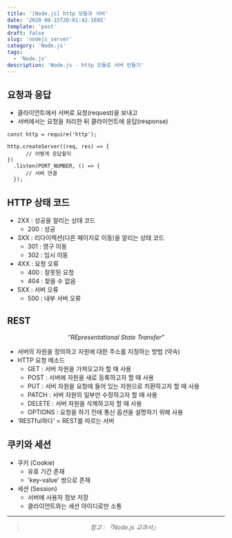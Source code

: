 ```yaml
---
title: '[Node.js] http 모듈과 서버'
date: '2020-08-15T20:01:42.169Z'
template: 'post'
draft: false
slug: 'nodejs_server'
category: 'Node.js'
tags:
  - 'Node.js'
description: 'Node.js - http 모듈로 서버 만들기'
---
```


## 요청과 응답

- 클라이언트에서 서버로 요청(request)을 보내고
- 서버에서는 요청을 처리한 뒤 클라이언트에 응답(response)

```{.javascript}
const http = require('http');

http.createServer((req, res) => {
      // 어떻게 응답할지
})
  .listen(PORT_NUMBER, () => {
      // 서버 연결
  });
```

## HTTP 상태 코드

- 2XX : 성공을 알리는 상태 코드
  - 200 : 성공
- 3XX : 리다이렉션(다른 페이지로 이동)을 알리는 상태 코드
  - 301 : 영구 이동
  - 302 : 임시 이동
- 4XX : 요청 오류
  - 400 : 잘못된 요청
  - 404 : 찾을 수 없음
- 5XX : 서버 오류
  - 500 : 내부 서버 오류

## REST

<center><i>"REpresentational State Transfer"</i></center>

- 서버의 자원을 정의하고 자원에 대한 주소를 지정하는 방법 (약속)
- HTTP 요청 메소드
  - GET : 서버 자원을 가져오고자 할 때 사용
  - POST : 서버에 자원을 새로 등록하고자 할 때 사용
  - PUT : 서버 자원을 요청에 들어 있는 자원으로 치환하고자 할 때 사용
  - PATCH : 서버 자원의 일부만 수정하고자 할 때 사용
  - DELETE : 서버 자원을 삭제하고자 할 때 사용
  - OPTIONS : 요청을 하기 전에 통신 옵션을 설명하기 위해 사용
- 'RESTful하다' = REST를 따르는 서버

## 쿠키와 세션

- 쿠키 (Cookie)
  - 유효 기간 존재
  - 'key-value' 쌍으로 존재
- 세션 (Session)
  - 서버에 사용자 정보 저장
  - 클라이언트와는 세션 아이디로만 소통

<hr>

> <center><i>참고 : 「Node.js 교과서」</i></center>
